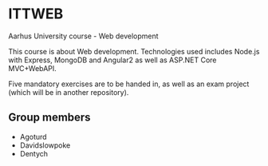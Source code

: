 # ITTWEB
Aarhus University course - Web development

This course is about Web development. Technologies used includes Node.js with Express, MongoDB and Angular2 as well as ASP.NET Core MVC+WebAPI.

Five mandatory exercises are to be handed in, as well as an exam project (which will be in another repository).

## Group members

* Agoturd
* Davidslowpoke
* Dentych

